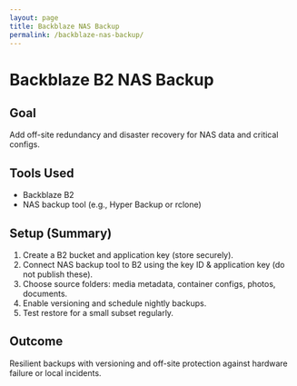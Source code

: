 ```yaml
---
layout: page
title: Backblaze NAS Backup
permalink: /backblaze-nas-backup/
---
```


# Backblaze B2 NAS Backup

## Goal
Add off-site redundancy and disaster recovery for NAS data and critical configs.

## Tools Used
- Backblaze B2
- NAS backup tool (e.g., Hyper Backup or rclone)

## Setup (Summary)
1. Create a B2 bucket and application key (store securely).
2. Connect NAS backup tool to B2 using the key ID & application key (do not publish these).
3. Choose source folders: media metadata, container configs, photos, documents.
4. Enable versioning and schedule nightly backups.
5. Test restore for a small subset regularly.

## Outcome
Resilient backups with versioning and off-site protection against hardware failure or local incidents.
